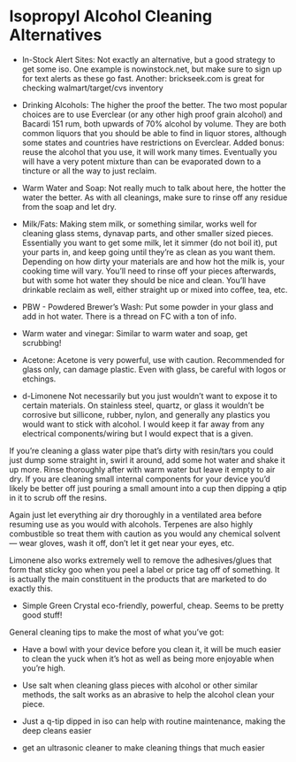 # Isopropyl Alcohol Cleaning Alternatives

- In-Stock Alert Sites: Not exactly an alternative, but a good strategy to get some iso. One example is nowinstock.net, but make sure to sign up for text alerts as these go fast. Another: brickseek.com is great for checking walmart/target/cvs inventory

- Drinking Alcohols: The higher the proof the better. The two most popular choices are to use Everclear (or any other high proof grain alcohol) and Bacardi 151 rum, both upwards of 70% alcohol by volume. They are both common liquors that you should be able to find in liquor stores, although some states and countries have restrictions on Everclear. Added bonus: reuse the alcohol that you use, it will work many times. Eventually you will have a very potent mixture than can be evaporated down to a tincture or all the way to just reclaim.

- Warm Water and Soap: Not really much to talk about here, the hotter the water the better. As with all cleanings, make sure to rinse off any residue from the soap and let dry.

- Milk/Fats: Making stem milk, or something similar, works well for cleaning glass stems, dynavap parts, and other smaller sized pieces. Essentially you want to get some milk, let it simmer (do not boil it), put your parts in, and keep going until they’re as clean as you want them. Depending on how dirty your materials are and how hot the milk is, your cooking time will vary. You’ll need to rinse off your pieces afterwards, but with some hot water they should be nice and clean. You’ll have drinkable reclaim as well, either straight up or mixed into coffee, tea, etc.

- PBW - Powdered Brewer’s Wash: Put some powder in your glass and add in hot water. There is a thread on FC with a ton of info.

- Warm water and vinegar: Similar to warm water and soap, get scrubbing!

- Acetone: Acetone is very powerful, use with caution. Recommended for glass only, can damage plastic. Even with glass, be careful with logos or etchings.

- d-Limonene Not necessarily but you just wouldn’t want to expose it to certain materials. On stainless steel, quartz, or glass it wouldn’t be corrosive but sillicone, rubber, nylon, and generally any plastics you would want to stick with alcohol. I would keep it far away from any electrical components/wiring but I would expect that is a given.

 If you’re cleaning a glass water pipe that’s dirty with resin/tars you could just 
 dump some straight in, swirl it around, add some hot water and shake it up more. 
 Rinse thoroughly after with warm water but leave it empty to air dry. If you are 
 cleaning small internal components for your device you’d likely be better off just 
 pouring a small amount into a cup then dipping a qtip in it to scrub off the 
 resins.

 Again just let everything air dry thoroughly in a ventilated area before resuming 
 use as you would with alcohols. Terpenes are also highly combustible so treat them 
 with caution as you would any chemical solvent— wear gloves, wash it off, don’t 
 let it get near your eyes, etc.

 Limonene also works extremely well to remove the adhesives/glues that form that 
 sticky goo when you peel a label or price tag off of something. It is actually the 
 main constituent in the products that are marketed to do exactly this.

- Simple Green Crystal eco-friendly, powerful, cheap. Seems to be pretty good stuff!

General cleaning tips to make the most of what you’ve got:

- Have a bowl with your device before you clean it, it will be much easier to clean the yuck when it’s hot as well as being more enjoyable when you’re high.

- Use salt when cleaning glass pieces with alcohol or other similar methods, the salt works as an abrasive to help the alcohol clean your piece.

- Just a q-tip dipped in iso can help with routine maintenance, making the deep cleans easier

- get an ultrasonic cleaner to make cleaning things that much easier
